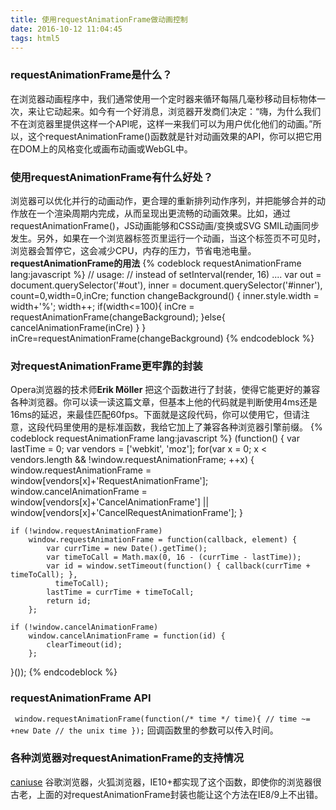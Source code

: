 ```yaml
---
title: 使用requestAnimationFrame做动画控制
date: 2016-10-12 11:04:45
tags: html5
---
```

### requestAnimationFrame是什么？

在浏览器动画程序中，我们通常使用一个定时器来循环每隔几毫秒移动目标物体一次，来让它动起来。如今有一个好消息，浏览器开发商们决定：“嗨，为什么我们不在浏览器里提供这样一个API呢，这样一来我们可以为用户优化他们的动画。”所以，这个requestAnimationFrame()函数就是针对动画效果的API，你可以把它用在DOM上的风格变化或画布动画或WebGL中。

### 使用requestAnimationFrame有什么好处？

浏览器可以优化并行的动画动作，更合理的重新排列动作序列，并把能够合并的动作放在一个渲染周期内完成，从而呈现出更流畅的动画效果。比如，通过requestAnimationFrame()，JS动画能够和CSS动画/变换或SVG SMIL动画同步发生。另外，如果在一个浏览器标签页里运行一个动画，当这个标签页不可见时，浏览器会暂停它，这会减少CPU，内存的压力，节省电池电量。
**requestAnimationFrame的用法**
{% codeblock requestAnimationFrame lang:javascript %}
// usage:
// instead of setInterval(render, 16) ....
var out = document.querySelector('#out'),
    inner = document.querySelector('#inner'),
    count=0,width=0,inCre;
function changeBackground() {
    inner.style.width = width+'%';
    width++;
    if(width<=100){
        inCre = requestAnimationFrame(changeBackground);
    }else{
        cancelAnimationFrame(inCre)
    }
}
inCre=requestAnimationFrame(changeBackground)
{% endcodeblock %}
<!--more-->
### 对requestAnimationFrame更牢靠的封装

Opera浏览器的技术师**Erik Möller** 把这个函数进行了封装，使得它能更好的兼容各种浏览器。你可以读一读这篇文章，但基本上他的代码就是判断使用4ms还是16ms的延迟，来最佳匹配60fps。下面就是这段代码，你可以使用它，但请注意，这段代码里使用的是标准函数，我给它加上了兼容各种浏览器引擎前缀。
{% codeblock requestAnimationFrame lang:javascript %}
(function() {
    var lastTime = 0;
    var vendors = ['webkit', 'moz'];
    for(var x = 0; x < vendors.length && !window.requestAnimationFrame; ++x) {
        window.requestAnimationFrame = window[vendors[x]+'RequestAnimationFrame'];
        window.cancelAnimationFrame =
          window[vendors[x]+'CancelAnimationFrame'] || window[vendors[x]+'CancelRequestAnimationFrame'];
    }

    if (!window.requestAnimationFrame)
        window.requestAnimationFrame = function(callback, element) {
            var currTime = new Date().getTime();
            var timeToCall = Math.max(0, 16 - (currTime - lastTime));
            var id = window.setTimeout(function() { callback(currTime + timeToCall); },
              timeToCall);
            lastTime = currTime + timeToCall;
            return id;
        };

    if (!window.cancelAnimationFrame)
        window.cancelAnimationFrame = function(id) {
            clearTimeout(id);
        };
}());
{% endcodeblock %}

### requestAnimationFrame API
``
window.requestAnimationFrame(function(/* time */ time){
  // time ~= +new Date // the unix time
});``
回调函数里的参数可以传入时间。

### 各种浏览器对requestAnimationFrame的支持情况
[caniuse](http://caniuse.com/#search=requestAnimationFrame)
谷歌浏览器，火狐浏览器，IE10+都实现了这个函数，即使你的浏览器很古老，上面的对requestAnimationFrame封装也能让这个方法在IE8/9上不出错。